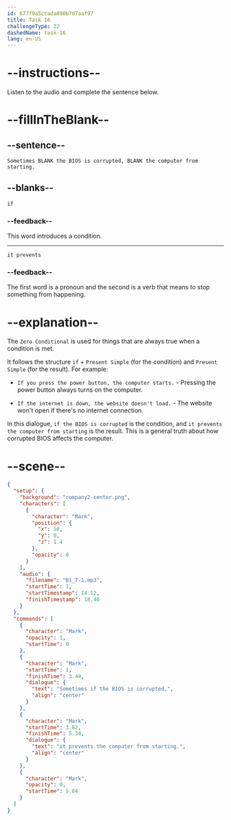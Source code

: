 ```yaml
---
id: 677f9a5ccada890b7d7aaf97
title: Task 16
challengeType: 22
dashedName: task-16
lang: en-US
---
```


<!-- (audio) Mark: Sometimes if the BIOS is corrupted, it prevents the computer from starting. -->

# --instructions--

Listen to the audio and complete the sentence below.

# --fillInTheBlank--

## --sentence--

`Sometimes BLANK the BIOS is corrupted, BLANK the computer from starting.`

## --blanks--

`if`

### --feedback--

This word introduces a condition.

---

`it prevents`

### --feedback--

The first word is a pronoun and the second is a verb that means to stop something from happening.

# --explanation--

The `Zero Conditional` is used for things that are always true when a condition is met. 

It follows the structure `if` + `Present Simple` (for the condition) and `Present Simple` (for the result). For example:

- `If you press the power button, the computer starts.` - Pressing the power button always turns on the computer.

- `If the internet is down, the website doesn't load.` - The website won't open if there's no internet connection.

In this dialogue, `if the BIOS is corrupted` is the condition, and `it prevents the computer from starting` is the result. This is a general truth about how corrupted BIOS affects the computer.

# --scene--

```json
{
  "setup": {
    "background": "company2-center.png",
    "characters": [
      {
        "character": "Mark",
        "position": {
          "x": 50,
          "y": 0,
          "z": 1.4
        },
        "opacity": 0
      }
    ],
    "audio": {
      "filename": "B1_7-1.mp3",
      "startTime": 1,
      "startTimestamp": 14.12,
      "finishTimestamp": 18.46
    }
  },
  "commands": [
    {
      "character": "Mark",
      "opacity": 1,
      "startTime": 0
    },
    {
      "character": "Mark",
      "startTime": 1,
      "finishTime": 3.44,
      "dialogue": {
        "text": "Sometimes if the BIOS is corrupted,",
        "align": "center"
      }
    },
    {
      "character": "Mark",
      "startTime": 3.82,
      "finishTime": 5.34,
      "dialogue": {
        "text": "it prevents the computer from starting.",
        "align": "center"
      }
    },
    {
      "character": "Mark",
      "opacity": 0,
      "startTime": 5.84
    }
  ]
}
```
